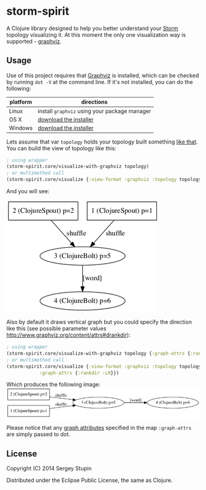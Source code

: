 # storm-spirit

A Clojure library designed to help you better understand your <a href="https://github.com/apache/incubator-storm">Storm</a> topology visualizing it.
At this moment the only one visualization way is supported - <a href="http://www.graphviz.org/">graphviz</a>.

## Usage

Use of this project requires that [Graphviz](http://www.graphviz.org) is installed, which can be checked by running `dot -V` at the command line.  If it's not installed, you can do the following:

| platform | directions |
|----------|------------|
| Linux | install `graphviz` using your package manager |
| OS X | [download the installer](http://www.graphviz.org/Download_macos.php) |
| Windows |  [download the installer](http://www.graphviz.org/Download_windows.php) |

Lets assume that var `topology` holds your topology built something [like that](https://github.com/hsestupin/storm-spirit/blob/master/test/storm_spirit/topology_example.clj#L45"). You can build the view of topology like this:

``` clojure
; using wrapper
(storm-spirit.core/visualize-with-graphviz topology)
; or multimethod call
(storm-spirit.core/visualize {:view-format :graphviz :topology topology})
```

And you will see:

![alt tag](vertical-graph.png)

Also by default it draws vertical graph but you could specify the direction like this (see possible parameter values http://www.graphviz.org/content/attrs#drankdir):

``` clojure
; using wrapper
(storm-spirit.core/visualize-with-graphviz topology {:graph-attrs {:rankdir :LR}})
; or multimethod call
(storm-spirit.core/visualize {:view-format :graphviz :topology topology
            :graph-attrs {:rankdir :LR}})
```
Which produces the following image:
![alt tag](horizontal-graph.png)

Please notice that any [graph attributes](http://www.graphviz.org/content/attrs) specified in the map `:graph-attrs` are simply passed to dot.

## License

Copyright (C) 2014 Sergey Stupin

Distributed under the Eclipse Public License, the same as Clojure.
